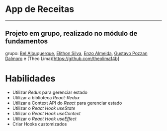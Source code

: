 # App de Receitas
--------
## Projeto em grupo, realizado no módulo de fundamentos


grupo: [Bel Albuquerque](https://github.com/Bel-Albuquerque), [Elithon Silva](https://github.com/oelithon), [Enzo Almeida](https://github.com/EnzoThome-et), [Gustavo Pozzan Dalmoro](https://github.com/gustavo-pd) e (Theo Lima)[https://github.com/theolima14b]

# Habilidades

  - Utilizar _Redux_ para gerenciar estado
  - Utilizar a biblioteca _React-Redux_
  - Utilizar a Context API do _React_ para gerenciar estado
  - Utilizar o _React Hook useState_
  - Utilizar o _React Hook useContext_
  - Utilizar o _React Hook useEffect_
  - Criar Hooks customizados


